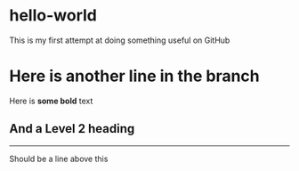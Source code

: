 # hello-world
This is my first attempt at doing something useful on GitHub

# Here is another line in the branch

Here is **some bold** text

## And a Level 2 heading

---

Should be a line above this

